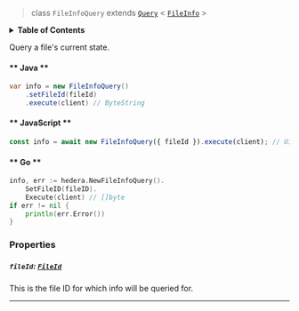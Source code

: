 > class `FileInfoQuery` extends [`Query`](reference/core/Query.md) < [`FileInfo`](reference/file/FileInfo.md) >

<details>
<summary><b>Table of Contents</b></summary>

| Item | Java | JavaScript | Go
| - | - | - | - |
| [`fileId`](#fileid-fileid) | ✅ | ✅ | ✅

</details>

Query a file's current state.

<!-- tabs:start -->

#### ** Java **

```java
var info = new FileInfoQuery()
    .setFileId(fileId)
    .execute(client) // ByteString
```

#### ** JavaScript **

```javascript
const info = await new FileInfoQuery({ fileId }).execute(client); // Uint8Array
```

#### ** Go **

```go
info, err := hedera.NewFileInfoQuery().
    SetFileID(fileID).
    Execute(client) // []byte
if err != nil {
    println(err.Error())
}
```

<!-- tabs:end -->

### Properties

##### `fileId`: [`FileId`](reference/file/FileId.md)

This is the file ID for which info will be queried for.

---
